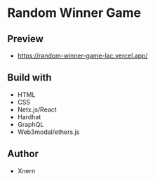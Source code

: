# Random Winner Game

  ## Preview

  - https://random-winner-game-lac.vercel.app/

  ## Build with

  - HTML
  - CSS
  - Netx.js/React
  - Hardhat
  - GraphQL
  - Web3modal/ethers.js

  ## Author

  - Xnern
